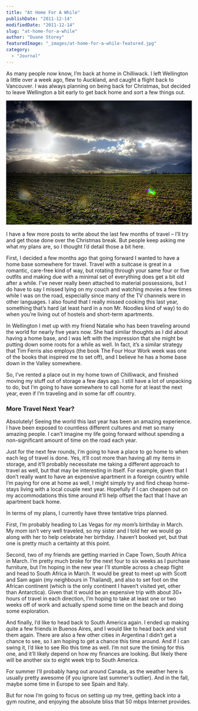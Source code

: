 ```yaml
---
title: "At Home For A While"
publishDate: "2011-12-14"
modifiedDate: "2011-12-14"
slug: "at-home-for-a-while"
author: "Duane Storey"
featuredImage: "_images/at-home-for-a-while-featured.jpg"
category:
  - "Journal"
---
```


As many people now know, I’m back at home in Chilliwack. I left Wellington a little over a week ago, flew to Auckland, and caught a flight back to Vancouver. I was always planning on being back for Christmas, but decided to leave Wellington a bit early to get back home and sort a few things out.

[![](_images/at-home-for-a-while-1.jpg "Chilliwack")](_images/at-home-for-a-while-1.jpg)

I have a few more posts to write about the last few months of travel – I’ll try and get those done over the Christmas break. But people keep asking me what my plans are, so I thought I’d detail those a bit here.

First, I decided a few months ago that going forward I wanted to have a home base somewhere for travel. Travel with a suitcase is great in a romantic, care-free kind of way, but rotating through your same four or five outfits and making due with a minimal set of everything does get a bit old after a while. I’ve never really been attached to material possessions, but I do have to say I missed lying on my couch and watching movies a few times while I was on the road, especially since many of the TV channels were in other languages. I also found that I really missed cooking this last year, something that’s hard (at least hard in a non Mr. Noodles kind of way) to do when you’re living out of hostels and short-term apartments.

In Wellington I met up with my friend Natalie who has been traveling around the world for nearly five years now. She had similar thoughts as I did about having a home base, and I was left with the impression that she might be putting down some roots for a while as well. In fact, it’s a similar strategy that Tim Ferris also employs (the book The Four Hour Work week was one of the books that inspired me to set off), and I believe he has a home base down in the Valley somewhere.

So, I’ve rented a place out in my home town of Chilliwack, and finished moving my stuff out of storage a few days ago. I still have a lot of unpacking to do, but I’m going to have somewhere to call home for at least the next year, even if I’m traveling and in some far off country.

### More Travel Next Year?

Absolutely! Seeing the world this last year has been an amazing experience. I have been exposed to countless different cultures and met so many amazing people. I can’t imagine my life going forward without spending a non-significant amount of time on the road each year.

Just for the next few rounds, I’m going to have a place to go home to when each leg of travel is done. Yes, it’ll cost more than having all my items in storage, and it’ll probably necessitate me taking a different approach to travel as well, but that may be interesting in itself. For example, given that I don’t really want to have an expensive apartment in a foreign country while I’m paying for one at home as well, I might simply try and find cheap home-stays living with a local couple next year. Hopefully if I can cheapen out on my accommodations this time around it’ll help offset the fact that I have an apartment back home.

In terms of my plans, I currently have three tentative trips planned.

First, I’m probably heading to Las Vegas for my mom’s birthday in March. My mom isn’t very well traveled, so my sister and I told her we would go along with her to help celebrate her birthday. I haven’t booked yet, but that one is pretty much a certainty at this point.

Second, two of my friends are getting married in Cape Town, South Africa in March. I’m pretty much broke for the next four to six weeks as I purchase furniture, but I’m hoping in the new year I’ll stumble across a cheap flight and head to South Africa in March. It would be great to meet up with Scott and Sam again (my neighbours in Thailand), and also to set foot on the African continent (which is the only continent I haven’t visited yet, other than Antarctica). Given that it would be an expensive trip with about 30+ hours of travel in each direction, I’m hoping to take at least one or two weeks off of work and actually spend some time on the beach and doing some exploration.

And finally, I’d like to head back to South America again. I ended up making quite a few friends in Buenos Aires, and I would like to head back and visit them again. There are also a few other cities in Argentina I didn’t get a chance to see, so I am hoping to get a chance this time around. And if I can swing it, I’d like to see Rio this time as well. I’m not sure the timing for this one, and it’ll likely depend on how my finances are looking. But likely there will be another six to eight week trip to South America.

For summer I’ll probably hang out around Canada, as the weather here is usually pretty awesome (if you ignore last summer’s outlier). And in the fall, maybe some time in Europe to see Spain and Italy.

But for now I’m going to focus on setting up my tree, getting back into a gym routine, and enjoying the absolute bliss that 50 mbps Internet provides.